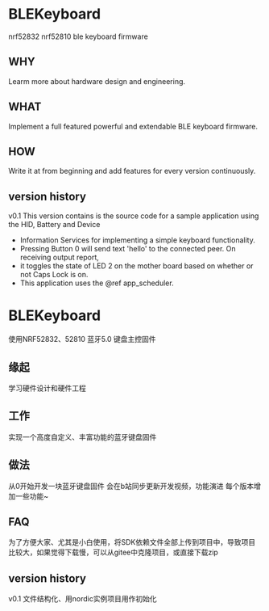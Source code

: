 # BLEKeyboard
nrf52832 nrf52810 ble keyboard firmware

## WHY 
Learm more about hardware design and engineering.

## WHAT
Implement a full featured powerful and extendable BLE keyboard firmware.

## HOW
Write it at from beginning and add features for every version continuously.


## version history
v0.1
This version contains is the source code for a sample application using the HID, Battery and Device
 * Information Services for implementing a simple keyboard functionality.
 * Pressing Button 0 will send text 'hello' to the connected peer. On receiving output report,
 * it toggles the state of LED 2 on the mother board based on whether or not Caps Lock is on.
 * This application uses the @ref app_scheduler.

# BLEKeyboard
使用NRF52832、52810 蓝牙5.0 键盘主控固件

## 缘起
学习硬件设计和硬件工程

## 工作
实现一个高度自定义、丰富功能的蓝牙键盘固件

## 做法
从0开始开发一块蓝牙键盘固件
会在b站同步更新开发视频，功能演进
每个版本增加一些功能~

## FAQ 
为了方便大家、尤其是小白使用，将SDK依赖文件全部上传到项目中，导致项目比较大，如果觉得下载慢，可以从gitee中克隆项目，或直接下载zip

## version history
v0.1 文件结构化、用nordic实例项目用作初始化
